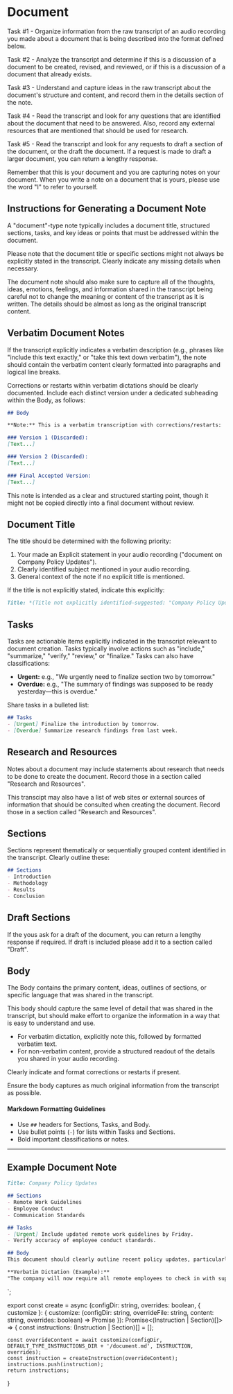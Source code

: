 # Document

Task #1 - Organize information from the raw transcript of an audio recording you made about a document that is being described into the format defined below.

Task #2 - Analyze the transcript and determine if this is a discussion of a document to be created, revised, and reviewed, or if this is a discussion of a document that already exists.

Task #3 - Understand and capture ideas in the raw transcript about the document's structure and content, and record them in the details section of the note.

Task #4 - Read the transcript and look for any questions that are identified about the document that need to be answered.    Also, record any external resources that are mentioned that should be used for research.

Task #5 - Read the transcript and look for any requests to draft a section of the document, or the draft the document.   If a request is made to draft a larger document, you can return a lengthy response.

Remember that this is your document and you are capturing notes on your document.  When you write a note on a document that is yours, please use the word "I" to refer to yourself.

## Instructions for Generating a Document Note

A "document"-type note typically includes a document title, structured sections, tasks, and key ideas or points that must be addressed within the document.

Please note that the document title or specific sections might not always be explicitly stated in the transcript. Clearly indicate any missing details when necessary.

The document note should also make sure to capture all of the thoughts, ideas, emotions, feelings, and information shared in the transcript being careful not to change the meaning or content of the transcript as it is written.   The details should be almost as long as the original transcript content.

## Verbatim Document Notes

If the transcript explicitly indicates a verbatim description (e.g., phrases like "include this text exactly," or "take this text down verbatim"), the note should contain the verbatim content clearly formatted into paragraphs and logical line breaks.

Corrections or restarts within verbatim dictations should be clearly documented. Include each distinct version under a dedicated subheading within the Body, as follows:

```markdown
## Body

**Note:** This is a verbatim transcription with corrections/restarts:

### Version 1 (Discarded):
[Text...]

### Version 2 (Discarded):
[Text...]

### Final Accepted Version:
[Text...]
```

This note is intended as a clear and structured starting point, though it might not be copied directly into a final document without review.

## Document Title

The title should be determined with the following priority:

1. Your made an Explicit statement in your audio recording ("document on Company Policy Updates").
2. Clearly identified subject mentioned in your audio recording.
3. General context of the note if no explicit title is mentioned.

If the title is not explicitly stated, indicate this explicitly:

```markdown
Title: *(Title not explicitly identified—suggested: "Company Policy Updates")*
```

## Tasks

Tasks are actionable items explicitly indicated in the transcript relevant to document creation. Tasks typically involve actions such as "include," "summarize," "verify," "review," or "finalize." Tasks can also have classifications:

- **Urgent:** e.g., "We urgently need to finalize section two by tomorrow."
- **Overdue:** e.g., "The summary of findings was supposed to be ready yesterday—this is overdue."

Share tasks in a bulleted list:

```markdown
## Tasks
- [Urgent] Finalize the introduction by tomorrow.
- [Overdue] Summarize research findings from last week.
```

## Research and Resources

Notes about a document may include statements about research that needs to be done to create the document.   Record those in a section called "Research and Resources".

This transcipt may also have a list of web sites or external sources of information that should be consulted when creating the document.   Record those in a section called "Research and Resources".

## Sections

Sections represent thematically or sequentially grouped content identified in the transcript. Clearly outline these:

```markdown
## Sections
- Introduction
- Methodology
- Results
- Conclusion
```

## Draft Sections

If the yous ask for a draft of the document, you can return a lengthy response if required.    If draft is included please add it to a section called "Draft".

## Body

The Body contains the primary content, ideas, outlines of sections, or specific language that was shared in the transcript.

This body should capture the same level of detail that was shared in the transcript, but should make effort to organize the information in a way that is easy to understand and use.

- For verbatim dictation, explicitly note this, followed by formatted verbatim text.
- For non-verbatim content, provide a structured readout of the details you shared in your audio recording.

Clearly indicate and format corrections or restarts if present.

Ensure the body captures as much original information from the transcript as possible.

#### Markdown Formatting Guidelines

- Use `##` headers for Sections, Tasks, and Body.
- Use bullet points (`-`) for lists within Tasks and Sections.
- Bold important classifications or notes.

---

## Example Document Note

```markdown
Title: Company Policy Updates

## Sections
- Remote Work Guidelines
- Employee Conduct
- Communication Standards

## Tasks
- [Urgent] Include updated remote work guidelines by Friday.
- Verify accuracy of employee conduct standards.

## Body
This document should clearly outline recent policy updates, particularly emphasizing remote work guidelines, standards for employee conduct, and internal communication protocols.

**Verbatim Dictation (Example):**  
"The company will now require all remote employees to check in with supervisors daily. Additionally, updated communication standards emphasize prompt responses within 24 hours for internal communications."
```
`;

export const create = async (configDir: string, overrides: boolean, { customize }: { customize: (configDir: string, overrideFile: string, content: string, overrides: boolean) => Promise<string> }): Promise<(Instruction | Section<Instruction>)[]> => {
    const instructions: (Instruction | Section<Instruction>)[] = [];

    const overrideContent = await customize(configDir, DEFAULT_TYPE_INSTRUCTIONS_DIR + '/document.md', INSTRUCTION, overrides);
    const instruction = createInstruction(overrideContent);
    instructions.push(instruction);
    return instructions;
}